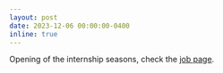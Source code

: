 ```yaml
---
layout: post
date: 2023-12-06 00:00:00-0400
inline: true
---
```


Opening of the internship seasons, check the <a href="{{ '/job' | relative_url }}">job page</a>.
